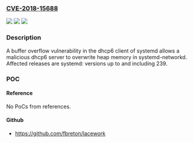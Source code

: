 ### [CVE-2018-15688](https://cve.mitre.org/cgi-bin/cvename.cgi?name=CVE-2018-15688)
![](https://img.shields.io/static/v1?label=Product&message=systemd&color=blue)
![](https://img.shields.io/static/v1?label=Version&message=n%2Fa&color=blue)
![](https://img.shields.io/static/v1?label=Vulnerability&message=dhcp6_option_append_ia()%20contained%20an%20incorrect%20buffer%20size%20calculation.&color=brighgreen)

### Description

A buffer overflow vulnerability in the dhcp6 client of systemd allows a malicious dhcp6 server to overwrite heap memory in systemd-networkd. Affected releases are systemd: versions up to and including 239.

### POC

#### Reference
No PoCs from references.

#### Github
- https://github.com/fbreton/lacework

